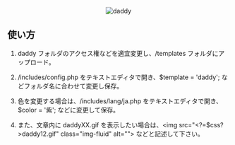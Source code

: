 <p align="center"><img src="https://user-images.githubusercontent.com/25574701/42918462-eb9f3c66-8b48-11e8-946d-4cc77f484400.png" alt="daddy"></p>

## 使い方

1. daddy フォルダのアクセス権などを適宜変更し、/templates フォルダにアップロード。

2. /includes/config.php をテキストエディタで開き、$template = 'daddy'; などフォルダ名に合わせて変更し保存。

3. 色を変更する場合は、/includes/lang/ja.php をテキストエディタで開き、$color = '紫'; などに変更して保存。

4. また、文章内に daddyXX.gif を表示したい場合は、&lt;img src="&lt;?=$css?&gt;daddy12.gif" class="img-fluid" alt=""&gt; などと記述して下さい。
